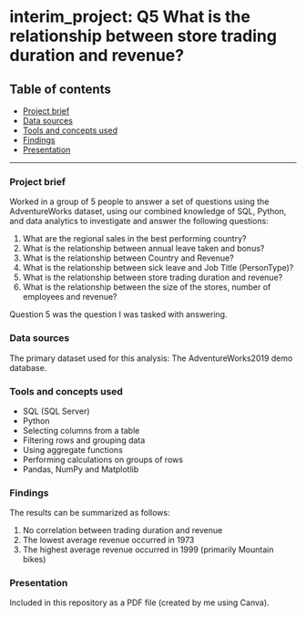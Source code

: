 # interim_project: Q5 What is the relationship between store trading duration and revenue?

## Table of contents

- [Project brief](#project-brief)
- [Data sources](#data-sources)
- [Tools and concepts used](#tools-and-concepts-used)
- [Findings](#findings)
- [Presentation](#presentation)
---

### Project brief
Worked in a group of 5 people to answer a set of questions using the AdventureWorks dataset, using our combined knowledge of SQL, Python, and data analytics to investigate and answer the following questions: 

1. What are the regional sales in the best performing country?
2. What is the relationship between annual leave taken and bonus?
3. What is the relationship between Country and Revenue?
4. What is the relationship between sick leave and Job Title (PersonType)?
5. What is the relationship between store trading duration and revenue?
6. What is the relationship between the size of the stores, number of employees and revenue?

Question 5 was the question I was tasked with answering.

### Data sources
The primary dataset used for this analysis: The AdventureWorks2019 demo database.

### Tools and concepts used
- SQL (SQL Server)
- Python
- Selecting columns from a table
- Filtering rows and grouping data
- Using aggregate functions
- Performing calculations on groups of rows
- Pandas, NumPy and Matplotlib 

### Findings
The results can be summarized as follows:
1. No correlation between trading duration and revenue
2. The lowest average revenue occurred in 1973
3. The highest average revenue occurred in 1999 (primarily Mountain bikes)

### Presentation
Included in this repository as a PDF file (created by me using Canva).
